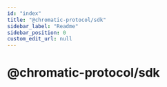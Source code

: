 ```yaml
---
id: "index"
title: "@chromatic-protocol/sdk"
sidebar_label: "Readme"
sidebar_position: 0
custom_edit_url: null
---
```


# @chromatic-protocol/sdk
